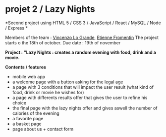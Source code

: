 # projet 2 / Lazy Nights
*Second project using HTML 5 / CSS 3 / JavaScript / React / MySQL / Node / Express *


Members of the team : [Vincenzo Lo Grande](https://github.com/Vinz19), [Etienne Fromentin](https://github.com/Eti-Fromentin)
The project starts o the 18th of october. 
Due date : 19th of november

**Project : "Lazy Nights : creates a random evening with food, drink and a movie.**

**Contents / features** 

- mobile web app
- a welcome page with a button asking for the legal age
- a page with 3 conditions that will impact the user result (what kind of food, drink or movie he wishes for)
- a page with differents results offer that gives the user to refine his choice
- the final page with the lazy nights offer and gives aswell the number of calories of the evening
- a favorite page
- a basket page
- page about us + contact form


